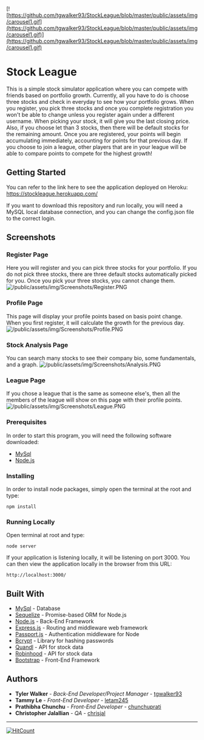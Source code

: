 [![https://github.com/tgwalker93/StockLeague/blob/master/public/assets/img/carousel1.gif](https://github.com/tgwalker93/StockLeague/blob/master/public/assets/img/carousel1.gif)](https://github.com/tgwalker93/StockLeague/blob/master/public/assets/img/carousel1.gif)
# Stock League

This is a simple stock simulator application where you can compete with friends based on portfolio growth. Currently, all you have to do is choose three stocks and check in everyday to see how your portfolio grows. When you register, you pick three stocks and once you complete registration you won't be able to change unless you register again under a different username. When picking your stock, it will give you the last closing price. Also, if you choose let than 3 stocks, then there will be default stocks for the remaining amount. Once you are registered, your points will begin accumulating immediately, accounting for points for that previous day. If you choose to join a league, other players that are in your league will be able to compare points to compete for the highest growth!



## Getting Started

You can refer to the link here to see the application deployed on Heroku: https://stockleague.herokuapp.com/

If you want to download this repository and run locally, you will need a MySQL local database connection, and you can change the config.json file to the correct login. 

## Screenshots

### Register Page
Here you will register and you can pick three stocks for your portfolio. If you do not pick three stocks, there are three default stocks automatically picked for you. Once you pick your three stocks, you cannot change them. 
![/public/assets/img/Screenshots/Register.PNG](/public/assets/img/Screenshots/Register.PNG)


### Profile Page
This page will display your profile points based on basis point change. When you first register, it will calculate the growth for the previous day. 
![/public/assets/img/Screenshots/Profile.PNG](/public/assets/img/Screenshots/Profile.PNG)

### Stock Analysis Page
You can search many stocks to see their company bio, some fundamentals, and a graph.
![/public/assets/img/Screenshots/Analysis.PNG](/public/assets/img/Screenshots/Analysis.PNG)


### League Page
If you chose a league that is the same as someone else's, then all the members of the league will show on this page with their profile points. 
![/public/assets/img/Screenshots/League.PNG](/public/assets/img/Screenshots/League.PNG)




### Prerequisites

In order to start this program, you will need the following software downloaded: 
* [MySql](https://dev.mysql.com/doc/)
* [Node.js](https://nodejs.org/en/docs/)


### Installing

In order to install node packages, simply open the terminal at the root and type:

```
npm install
```




### Running Locally

Open terminal at root and type:
```
node server
```
If your application is listening locally, it will be listening on port 3000. You can then view the application locally in the browser from this URL:
```
http://localhost:3000/
```



## Built With

* [MySql](https://dev.mysql.com/doc/) - Database
* [Sequelize](http://docs.sequelizejs.com/) - Promise-based ORM for Node.js
* [Node.js](https://nodejs.org/en/docs/) - Back-End Framework
* [Express.js](https://expressjs.com/) - Routing and middleware web framework
* [Passport.js](http://www.passportjs.org/docs) - Authentication middleware for Node
* [Bcrypt](https://www.npmjs.com/package/bcrypt) - Library for hashing passwords
* [Quandl](https://docs.quandl.com/) - API for stock data
* [Robinhood](https://github.com/sanko/Robinhood) - API for stock data
* [Bootstrap](https://getbootstrap.com/docs/3.3/getting-started/) - Front-End Framework


## Authors

* **Tyler Walker** - *Back-End Developer/Project Manager* - [tgwalker93](https://github.com/tgwalker93)
* **Tammy Le** - *Front-End Developer* - [letam245](https://github.com/letam245)
* **Prathibha Chunchu** - *Front-End Developer* - [chunchuprati](https://github.com/chunchuprati)
* **Christopher Jalallian** - *QA* - [chrisjal](https://github.com/chrisjal)


---


[![HitCount](http://hits.dwyl.io/tgwalker93/StockLeague.svg)](http://hits.dwyl.io/tgwalker93/StockLeague)